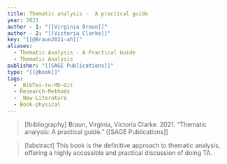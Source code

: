 ```yaml
---
title: Thematic analysis -  A practical guide
year: 2021
author - 1: "[[Virginia Braun]]"
author - 2: "[[Victoria Clarke]]"
key: "[[@Braun2021-ah]]"
aliases:
  - Thematic Analysis - A Practical Guide
  - Thematic Analysis
publisher: "[[SAGE Publications]]"
type: "[[@book]]"
tags:
  - _BibTex-to-MD-Git
  - Research-Methods
  - _New-Literature
  - Book-physical
---
```


> [!bibliography]
> Braun, Virginia, Victoria Clarke. 2021. “Thematic analysis: A practical guide.” [[SAGE Publications]]

> [!abstract]
> This book is the definitive approach to thematic analysis, offering a highly accessible and practical discussion of doing TA.